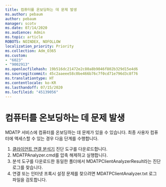 ```yaml
---
title: 컴퓨터를 온보딩하는 데 문제 발생
ms.author: pebaum
author: pebaum
manager: scotv
ms.date: 07/14/2020
ms.audience: Admin
ms.topic: article
ROBOTS: NOINDEX, NOFOLLOW
localization_priority: Priority
ms.collection: Adm_O365
ms.custom:
- "6023"
- "9002913"
ms.openlocfilehash: 19b516dc21472e2c80a8b9046f802b329d15e4d6
ms.sourcegitcommit: 45c2aaeee58c0be466b76c7f0cd71e796d3c8f76
ms.translationtype: HT
ms.contentlocale: ko-KR
ms.lasthandoff: 07/15/2020
ms.locfileid: "45139056"
---
```

# <a name="issues-with-onboarding-machines"></a>컴퓨터를 온보딩하는 데 문제 발생

MDATP 서비스에 컴퓨터를 온보딩하는 데 문제가 있을 수 있습니다. 최종 사용자 컴퓨터에 액세스할 수 있는 경우 다음 단계를 수행합니다.

1. [클라이언트 연결 분석기](https://aka.ms/mdatpanalyzer) 진단 도구를 다운로드합니다.
2. MDATPAnalyzer.cmd를 압축 해제하고 실행합니다.
3. 분석 도구를 다운로드한 동일한 폴더에서 MDATPClientAnalyzerResult라는 진단 로그를 찾습니다.
4. 연결 또는 인터넷 프록시 설정 문제를 찾으려면 MDATPClientAnalyzer.txt 로그 파일을 검토합니다.